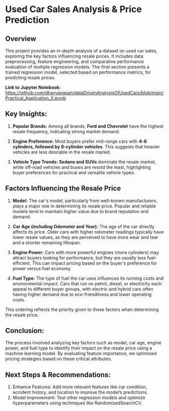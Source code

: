 # Used Car Sales Analysis & Price Prediction


## Overview
This project provides an in-depth analysis of a dataset on used car sales, exploring the key factors influencing resale prices. It includes data preprocessing, feature engineering, and comparative performance evaluation of multiple regression models. The final section presents a trained regression model, selected based on performance metrics, for predicting resale prices.

**Link to Jupyter Notebook:** https://github.com/dhanyavasan/dataDrivenAnalysisOfUsedCars/blob/main/Practical_Application_II.ipynb

## Key Insights:
1. **Popular Brands:** Among all brands, **Ford and Chevrolet** have the highest resale frequency, indicating strong market demand.

2. **Engine Preference:** Most buyers prefer mid-range cars with **4-6 cylinders, followed by 8-cylinder vehicles**. This suggests that heavier vehicles are less desirable in the resale market.

3. **Vehicle Type Trends: Sedans and SUVs** dominate the resale market, while off-road vehicles and buses are resold the least, highlighting buyer preferences for practical and versatile vehicle types.

## Factors Influencing the Resale Price

1. **Model:** The car's model, particularly from well-known manufacturers, plays a major role in determining its resale price. Popular and reliable models tend to maintain higher value due to brand reputation and demand.

2. **Car Age (including Odometer and Year):** The age of the car directly affects its price. Older cars with higher odometer readings typically have lower resale values, as they are perceived to have more wear and tear and a shorter remaining lifespan.

3. **Engine Power:** Cars with more powerful engines (more cylinders) may attract buyers looking for performance, but they are usually less fuel-efficient. This can impact pricing based on the buyer's preference for power versus fuel economy.

4. **Fuel Type:** The type of fuel the car uses influences its running costs and environmental impact. Cars that run on petrol, diesel, or electricity each appeal to different buyer groups, with electric and hybrid cars often having higher demand due to eco-friendliness and lower operating costs.

This ordering reflects the priority given to these factors when determining the resale price.

## Conclusion:
The process involved analyzing key factors such as model, car age, engine power, and fuel type to identify their impact on the resale price using a machine learning model. By evaluating feature importance, we optimized pricing strategies based on these critical attributes.

## Next Steps & Recommendations:
1. Enhance Features: Add more relevant features like car condition, accident history, and location to improve the model’s predictions.
2. Model Improvement: Test other regression models and optimize hyperparameters using techniques like RandomizedSearchCV.

